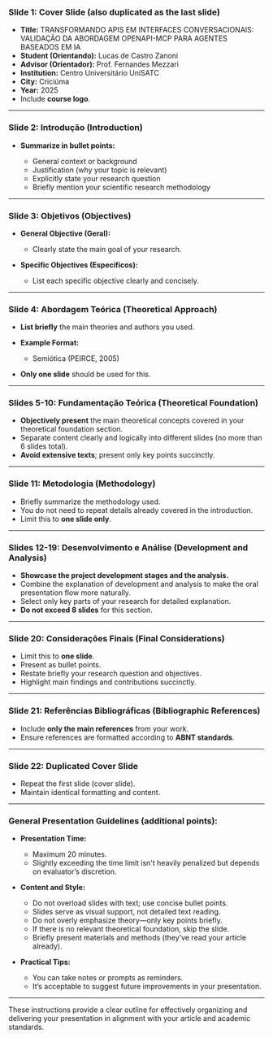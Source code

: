 ### Slide 1: Cover Slide (also duplicated as the last slide)

* **Title:** TRANSFORMANDO APIS EM INTERFACES CONVERSACIONAIS: VALIDAÇÃO DA ABORDAGEM OPENAPI-MCP PARA AGENTES BASEADOS EM IA
* **Student (Orientando):** Lucas de Castro Zanoni
* **Advisor (Orientador):** Prof. Fernandes Mezzari
* **Institution:** Centro Universitário UniSATC
* **City:** Criciúma
* **Year:** 2025
* Include **course logo**.

---

### Slide 2: Introdução (Introduction)

* **Summarize in bullet points:**

  * General context or background
  * Justification (why your topic is relevant)
  * Explicitly state your research question
  * Briefly mention your scientific research methodology

---

### Slide 3: Objetivos (Objectives)

* **General Objective (Geral):**

  * Clearly state the main goal of your research.

* **Specific Objectives (Específicos):**

  * List each specific objective clearly and concisely.

---

### Slide 4: Abordagem Teórica (Theoretical Approach)

* **List briefly** the main theories and authors you used.
* **Example Format:**

  * Semiótica (PEIRCE, 2005)
* **Only one slide** should be used for this.

---

### Slides 5-10: Fundamentação Teórica (Theoretical Foundation)

* **Objectively present** the main theoretical concepts covered in your theoretical foundation section.
* Separate content clearly and logically into different slides (no more than 6 slides total).
* **Avoid extensive texts**; present only key points succinctly.

---

### Slide 11: Metodologia (Methodology)

* Briefly summarize the methodology used.
* You do not need to repeat details already covered in the introduction.
* Limit this to **one slide only**.

---

### Slides 12-19: Desenvolvimento e Análise (Development and Analysis)

* **Showcase the project development stages and the analysis.**
* Combine the explanation of development and analysis to make the oral presentation flow more naturally.
* Select only key parts of your research for detailed explanation.
* **Do not exceed 8 slides** for this section.

---

### Slide 20: Considerações Finais (Final Considerations)

* Limit this to **one slide**.
* Present as bullet points.
* Restate briefly your research question and objectives.
* Highlight main findings and contributions succinctly.

---

### Slide 21: Referências Bibliográficas (Bibliographic References)

* Include **only the main references** from your work.
* Ensure references are formatted according to **ABNT standards**.

---

### Slide 22: Duplicated Cover Slide

* Repeat the first slide (cover slide).
* Maintain identical formatting and content.

---

### General Presentation Guidelines (additional points):

* **Presentation Time:**

  * Maximum 20 minutes.
  * Slightly exceeding the time limit isn't heavily penalized but depends on evaluator’s discretion.

* **Content and Style:**

  * Do not overload slides with text; use concise bullet points.
  * Slides serve as visual support, not detailed text reading.
  * Do not overly emphasize theory—only key points briefly.
  * If there is no relevant theoretical foundation, skip the slide.
  * Briefly present materials and methods (they’ve read your article already).

* **Practical Tips:**

  * You can take notes or prompts as reminders.
  * It’s acceptable to suggest future improvements in your presentation.

---

These instructions provide a clear outline for effectively organizing and delivering your presentation in alignment with your article and academic standards.

